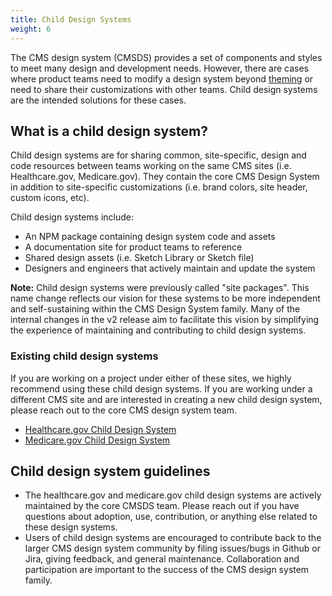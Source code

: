 ```yaml
---
title: Child Design Systems
weight: 6
---
```


The CMS design system (CMSDS) provides a set of components and styles to meet many design and development needs. However, there are cases where product teams need to modify a design system beyond [theming]({{root}}/startup/theming/) or need to share their customizations with other teams. Child design systems are the intended solutions for these cases.

## What is a child design system?

Child design systems are for sharing common, site-specific, design and code resources between teams working on the same CMS sites (i.e. Healthcare.gov, Medicare.gov). They contain the core CMS Design System in addition to site-specific customizations (i.e. brand colors, site header, custom icons, etc).

Child design systems include:

- An NPM package containing design system code and assets
- A documentation site for product teams to reference
- Shared design assets (i.e. Sketch Library or Sketch file)
- Designers and engineers that actively maintain and update the system

**Note:** Child design systems were previously called "site packages". This name change reflects our vision for these systems to be more independent and self-sustaining within the CMS Design System family. Many of the internal changes in the v2 release aim to facilitate this vision by simplifying the experience of maintaining and contributing to child design systems.

### Existing child design systems

If you are working on a project under either of these sites, we highly recommend using these child design systems. If you are working under a different CMS site and are interested in creating a new child design system, please reach out to the core CMS design system team.

- [Healthcare.gov Child Design System](https://github.com/CMSgov/design-system/tree/master/packages/ds-healthcare-gov)
- [Medicare.gov Child Design System](https://github.com/CMSgov/design-system/tree/master/packages/ds-medicare-gov)

## Child design system guidelines

- The healthcare.gov and medicare.gov child design systems are actively maintained by the core CMSDS team. Please reach out if you have questions about adoption, use, contribution, or anything else related to these design systems.
- Users of child design systems are encouraged to contribute back to the larger CMS design system community by filing issues/bugs in Github or Jira, giving feedback, and general maintenance. Collaboration and participation are important to the success of the CMS design system family.
